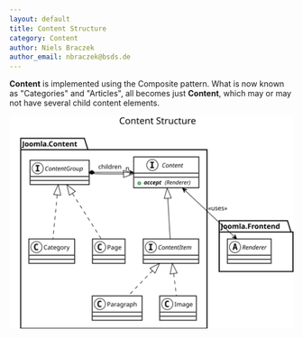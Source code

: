 ```yaml
---
layout: default
title: Content Structure
category: Content
author: Niels Braczek
author_email: nbraczek@bsds.de
---
```


**Content** is implemented using the Composite pattern. What is now known as "Categories" and "Articles", 
all becomes just **Content**, which may or may not have several child content elements.

![UML Class Diagram](svg/class-content.svg)

